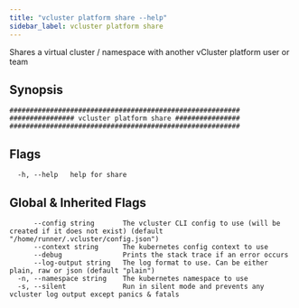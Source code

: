 ```yaml
---
title: "vcluster platform share --help"
sidebar_label: vcluster platform share
---
```



Shares a virtual cluster / namespace with another vCluster platform user or team

## Synopsis

```
#########################################################
################ vcluster platform share ################
#########################################################
```


## Flags

```
  -h, --help   help for share
```


## Global & Inherited Flags

```
      --config string       The vcluster CLI config to use (will be created if it does not exist) (default "/home/runner/.vcluster/config.json")
      --context string      The kubernetes config context to use
      --debug               Prints the stack trace if an error occurs
      --log-output string   The log format to use. Can be either plain, raw or json (default "plain")
  -n, --namespace string    The kubernetes namespace to use
  -s, --silent              Run in silent mode and prevents any vcluster log output except panics & fatals
```

